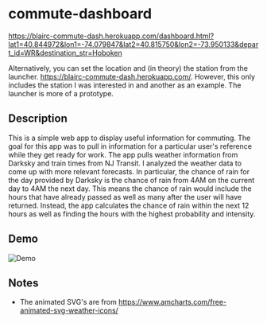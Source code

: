 # commute-dashboard
https://blairc-commute-dash.herokuapp.com/dashboard.html?lat1=40.844972&lon1=-74.079847&lat2=40.815750&lon2=-73.950133&depart_id=WR&destination_str=Hoboken

Alternatively, you can set the location and (in theory) the station from the launcher. https://blairc-commute-dash.herokuapp.com/. However, this only includes the station I was interested in and another as an example. The launcher is more of a prototype.

## Description
This is a simple web app to display useful information for commuting. The goal for this app was to pull in information for a particular user's reference while they get ready for work. The app pulls weather information from Darksky and train times from NJ Transit. I analyzed the weather data to come up with more relevant forecasts. In particular, the chance of rain for the day provided by Darksky is the chance of rain from 4AM on the current day to 4AM the next day. This means the chance of rain would include the hours that have already passed as well as many after the user will have returned. Instead, the app calculates the chance of rain within the next 12 hours as well as finding the hours with the highest probability and intensity.

## Demo
![Demo](https://i.imgur.com/UEuGwKF.gif)

## Notes
- The animated SVG's are from https://www.amcharts.com/free-animated-svg-weather-icons/
